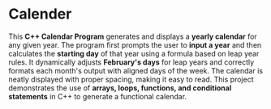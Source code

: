 # Calender

This **C++ Calendar Program** generates and displays a **yearly calendar** for any given year. The program first prompts the user to **input a year** and then calculates the **starting day** of that year using a formula based on leap year rules. It dynamically adjusts **February's days** for leap years and correctly formats each month's output with aligned days of the week. The calendar is neatly displayed with proper spacing, making it easy to read. This project demonstrates the use of **arrays, loops, functions, and conditional statements** in C++ to generate a functional calendar.
